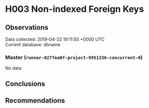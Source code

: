 # H003 Non-indexed Foreign Keys #

## Observations ##
Data collected: 2019-04-22 19:11:50 +0000 UTC  
Current database: dbname  

### Master (`runner-0277ea0f-project-9951336-concurrent-0`) ###


No data


## Conclusions ##


## Recommendations ##

